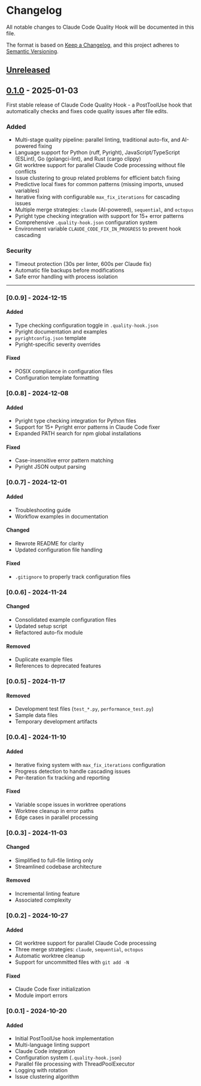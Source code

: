 # Changelog

All notable changes to Claude Code Quality Hook will be documented in this file.

The format is based on [Keep a Changelog](https://keepachangelog.com/en/1.0.0/),
and this project adheres to [Semantic Versioning](https://semver.org/spec/v2.0.0.html).

## [Unreleased]

## [0.1.0] - 2025-01-03

First stable release of Claude Code Quality Hook - a PostToolUse hook that automatically checks and fixes code quality issues after file edits.

### Added

- Multi-stage quality pipeline: parallel linting, traditional auto-fix, and AI-powered fixing
- Language support for Python (ruff, Pyright), JavaScript/TypeScript (ESLint), Go (golangci-lint), and Rust (cargo clippy)
- Git worktree support for parallel Claude Code processing without file conflicts
- Issue clustering to group related problems for efficient batch fixing
- Predictive local fixes for common patterns (missing imports, unused variables)
- Iterative fixing with configurable `max_fix_iterations` for cascading issues
- Multiple merge strategies: `claude` (AI-powered), `sequential`, and `octopus`
- Pyright type checking integration with support for 15+ error patterns
- Comprehensive `.quality-hook.json` configuration system
- Environment variable `CLAUDE_CODE_FIX_IN_PROGRESS` to prevent hook cascading

### Security
- Timeout protection (30s per linter, 600s per Claude fix)
- Automatic file backups before modifications
- Safe error handling with process isolation

---

### [0.0.9] - 2024-12-15

#### Added
- Type checking configuration toggle in `.quality-hook.json`
- Pyright documentation and examples
- `pyrightconfig.json` template
- Pyright-specific severity overrides

#### Fixed
- POSIX compliance in configuration files
- Configuration template formatting

### [0.0.8] - 2024-12-08

#### Added
- Pyright type checking integration for Python files
- Support for 15+ Pyright error patterns in Claude Code fixer
- Expanded PATH search for npm global installations

#### Fixed
- Case-insensitive error pattern matching
- Pyright JSON output parsing

### [0.0.7] - 2024-12-01

#### Added
- Troubleshooting guide
- Workflow examples in documentation

#### Changed
- Rewrote README for clarity
- Updated configuration file handling

#### Fixed
- `.gitignore` to properly track configuration files

### [0.0.6] - 2024-11-24

#### Changed
- Consolidated example configuration files
- Updated setup script
- Refactored auto-fix module

#### Removed
- Duplicate example files
- References to deprecated features

### [0.0.5] - 2024-11-17

#### Removed
- Development test files (`test_*.py`, `performance_test.py`)
- Sample data files
- Temporary development artifacts

### [0.0.4] - 2024-11-10

#### Added
- Iterative fixing system with `max_fix_iterations` configuration
- Progress detection to handle cascading issues
- Per-iteration fix tracking and reporting

#### Fixed
- Variable scope issues in worktree operations
- Worktree cleanup in error paths
- Edge cases in parallel processing

### [0.0.3] - 2024-11-03

#### Changed
- Simplified to full-file linting only
- Streamlined codebase architecture

#### Removed
- Incremental linting feature
- Associated complexity

### [0.0.2] - 2024-10-27

#### Added
- Git worktree support for parallel Claude Code processing
- Three merge strategies: `claude`, `sequential`, `octopus`
- Automatic worktree cleanup
- Support for uncommitted files with `git add -N`

#### Fixed
- Claude Code fixer initialization
- Module import errors

### [0.0.1] - 2024-10-20

#### Added
- Initial PostToolUse hook implementation
- Multi-language linting support
- Claude Code integration
- Configuration system (`.quality-hook.json`)
- Parallel file processing with ThreadPoolExecutor
- Logging with rotation
- Issue clustering algorithm


[Unreleased]: https://github.com/dhofheinz/claude-code-quality-hook/compare/v0.1.0...HEAD
[0.1.0]: https://github.com/dhofheinz/claude-code-quality-hook/releases/tag/v0.1.0